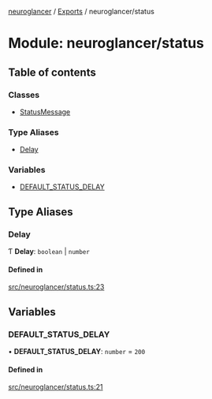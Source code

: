 [neuroglancer](../README.md) / [Exports](../modules.md) / neuroglancer/status

# Module: neuroglancer/status

## Table of contents

### Classes

- [StatusMessage](../classes/neuroglancer_status.StatusMessage.md)

### Type Aliases

- [Delay](neuroglancer_status.md#delay)

### Variables

- [DEFAULT\_STATUS\_DELAY](neuroglancer_status.md#default_status_delay)

## Type Aliases

### Delay

Ƭ **Delay**: `boolean` \| `number`

#### Defined in

[src/neuroglancer/status.ts:23](https://github.com/ActiveBrainAtlas2/neuroglancer/blob/034b457d/src/neuroglancer/status.ts#L23)

## Variables

### DEFAULT\_STATUS\_DELAY

• **DEFAULT\_STATUS\_DELAY**: `number` = `200`

#### Defined in

[src/neuroglancer/status.ts:21](https://github.com/ActiveBrainAtlas2/neuroglancer/blob/034b457d/src/neuroglancer/status.ts#L21)
